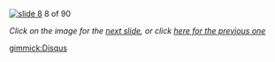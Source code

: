 [![slide 8](https://dl.dropboxusercontent.com/u/2977490/presentations/cookbook/img8.jpg)](09.md)
8 of 90

_Click on the image for the [next slide](09.md), or click [here for the previous one](07.md)_

[gimmick:Disqus](theodox-github)